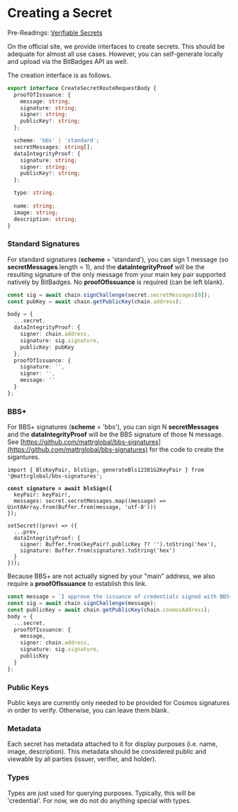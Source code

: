# Creating a Secret

Pre-Readings: [Verifiable Secrets](./)

On the official site, we provide interfaces to create secrets. This should be adequate for almost all use cases. However, you can self-generate locally and upload via the BitBadges API as well.&#x20;

The creation interface is as follows.

```typescript
export interface CreateSecretRouteRequestBody {
  proofOfIssuance: {
    message: string;
    signature: string;
    signer: string;
    publicKey?: string;
  };

  scheme: 'bbs' | 'standard';
  secretMessages: string[];
  dataIntegrityProof: {
    signature: string;
    signer: string;
    publicKey?: string;
  };

  type: string;
  
  name: string;
  image: string;
  description: string;
}
```

### Standard Signatures

For standard signatures (**scheme** = 'standard'), you can sign 1 message (so **secretMessages**.length = 1), and the **dataIntegrityProof** will be the resulting signature of the only message from your main key pair supported natively by BitBadges. No **proofOfIssuance** is required (can be left blank).

```typescript
const sig = await chain.signChallenge(secret.secretMessages[0]);
const pubKey = await chain.getPublicKey(chain.address);

body = {
  ...secret,
  dataIntegrityProof: {
    signer: chain.address,
    signature: sig.signature,
    publicKey: pubKey
  },
  proofOfIssuance: {
    signature: '',
    signer: '',
    message: ''
  }
};
```

### **BBS+**

For BBS+ signatures (**scheme** = 'bbs'), you can sign N **secretMessages** and the **dataIntegrityProof** will be the BBS signature of those N message. See [https://github.com/mattrglobal/bbs-signatures](https://github.com/mattrglobal/bbs-signatures) for the code to create the sigantures.&#x20;

<pre class="language-typescript"><code class="lang-typescript">import { BlsKeyPair, blsSign, generateBls12381G2KeyPair } from '@mattrglobal/bbs-signatures';

<strong>const signature = await blsSign({
</strong>  keyPair: keyPair!,
  messages: secret.secretMessages.map((message) => Uint8Array.from(Buffer.from(message, 'utf-8')))
});

setSecret((prev) => ({
  ...prev,
  dataIntegrityProof: {
    signer: Buffer.from(keyPair?.publicKey ?? '').toString('hex'),
    signature: Buffer.from(signature).toString('hex')
  }
}));
</code></pre>

Because BBS+ are not actually signed by your "main" address, we also require a **proofOfIssuance** to establish this link.&#x20;

```typescript
const message = `I approve the issuance of credentials signed with BBS+ ${secret.dataIntegrityProof.signer} as my own.\n\n`;
const sig = await chain.signChallenge(message);
const publicKey = await chain.getPublicKey(chain.cosmosAddress);
body = {
  ...secret,
  proofOfIssuance: {
    message,
    signer: chain.address,
    signature: sig.signature,
    publicKey
  }
};
```

### **Public Keys**

Public keys are currently only needed to be provided for Cosmos signatures in order to verify. Otherwise, you can leave them blank.

### **Metadata**

Each secret has metadata attached to it for display purposes (i.e. name, image, description). This metadata should be considered public and viewable by all parties (issuer, verifier, and holder).

### **Types**

Types are just used for querying purposes. Typically, this will be 'credential'. For now, we do not do anything special with types.
